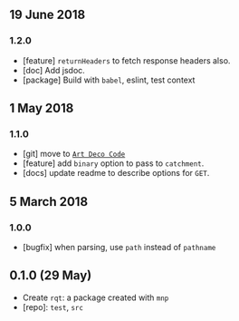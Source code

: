 ## 19 June 2018

### 1.2.0

- [feature] `returnHeaders` to fetch response headers also.
- [doc] Add jsdoc.
- [package] Build with `babel`, eslint, test context

## 1 May 2018

### 1.1.0

- [git] move to [`Art Deco Code`](https://artdeco.bz)
- [feature] add `binary` option to pass to `catchment`.
- [docs] update readme to describe options for `GET`.

## 5 March 2018

### 1.0.0

- [bugfix] when parsing, use `path` instead of `pathname`

## 0.1.0 (29 May)

- Create `rqt`: a package created with `mnp`
- [repo]: `test`, `src`

